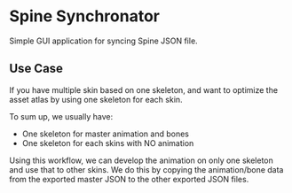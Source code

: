 # Spine Synchronator
Simple GUI application for syncing Spine JSON file.

## Use Case

If you have multiple skin based on one skeleton, and want to optimize the asset atlas by using one skeleton for each skin. 

To sum up, we usually have:
- One skeleton for master animation and bones
- One skeleton for each skins with NO animation

Using this workflow, we can develop the animation on only one skeleton and use that to other skins. We do this by copying the animation/bone data from the exported master JSON to the other exported JSON files.

